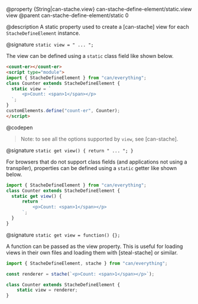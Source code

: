 @property {String|can-stache.view}  can-stache-define-element/static.view view
@parent can-stache-define-element/static 0

@description A static property used to create a [can-stache] view for each `StacheDefineElement` instance.

@signature `static view = " ... ";`

  The view can be defined using a `static` class field like shown below.

  ```html
  <count-er></count-er>
  <script type="module">
  import { StacheDefineElement } from "can/everything";
  class Counter extends StacheDefineElement {
  	static view = `
  		<p>Count: <span>1</span></p>
  	`;
  }
  customElements.define("count-er", Counter);
  </script>
  ```
  @codepen

> Note: to see all the options supported by `view`, see [can-stache].

@signature `static get view() { return " ... "; }`

  For browsers that do not support class fields (and applications not using a transpiler), properties can be defined using a `static` getter like shown below.

  ```js
  import { StacheDefineElement } from "can/everything";
  class Counter extends StacheDefineElement {
  	static get view() {
  		return `
			<p>Count: <span>1</span></p>
  		`;
  	}
  }
  ```

@signature `static get view = function() {};`

  A function can be passed as the view property. This is useful for loading views in their own files and loading them with [steal-stache] or similar.

  ```js
  import { StacheDefineElement, stache } from "can/everything";

  const renderer = stache(`<p>Count: <span>1</span></p>`);

  class Counter extends StacheDefineElement {
	  static view = renderer;
  }
  ```
